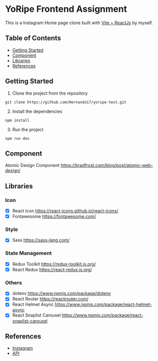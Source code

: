 # YoRipe Frontend Assignment

This is a Instagram Home page clone built with [Vite + ReactJs](https://vitejs.dev/) by myself.

## Table of Contents

- [Getting Started](#getting-started)
- [Component](#component)
- [Libraries](#libraries)
- [References](#references)

## Getting Started

1. Clone the project from the repository

```
git clone https://github.com/Hernando17/yoripe-test.git
```

2. Install the dependencies

```
npm install
```

3. Run the project

```
npm run dev
```

## Component

Atomic Design Component https://bradfrost.com/blog/post/atomic-web-design/

## Libraries

### Icon

- [x] React Icon https://react-icons.github.io/react-icons/
- [x] Fontawesome https://fontawesome.com/

### Style

- [x] Sass https://sass-lang.com/

### State Management

- [x] Redux Toolkit https://redux-toolkit.js.org/
- [x] React Redux https://react-redux.js.org/

### Others

- [x] dotenv https://www.npmjs.com/package/dotenv
- [x] React Router https://reactrouter.com/
- [x] React Helmet Async https://www.npmjs.com/package/react-helmet-async
- [x] React Snaplist Carousel https://www.npmjs.com/package/react-snaplist-carousel

## References

- [Instagram](https://www.instagram.com/)
- [API](https://api.jsonbin.io/v3)
